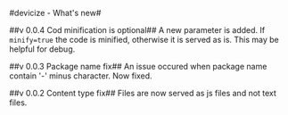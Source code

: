 #devicize - What's new#

##v 0.0.4 Cod minification is optional##
A new parameter is added. If ```minify=true``` the code is minified, otherwise it is served as is. This may be helpful for debug.

##v 0.0.3 Package name fix##
An issue occured when package name contain '-' minus character. Now fixed.

##v 0.0.2 Content type fix##
Files are now served as js files and not text files.
